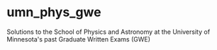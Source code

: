 umn_phys_gwe
============

Solutions to the School of Physics and Astronomy at the University of Minnesota's past Graduate Written Exams (GWE)
